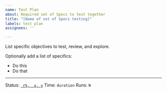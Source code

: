```yaml
---
name: Test Plan
about: Required set of Specs to test together
title: "[Name of set of Specs testing]"
labels: test plan
assignees: ''

---
```


List specific objectives to test, review, and explore. 

Optionally add a list of specifics:
  * Do this
  * Do that
 
----

Status: [` r%,  x, y`]()
Time: `duration`
Runs: `N`
